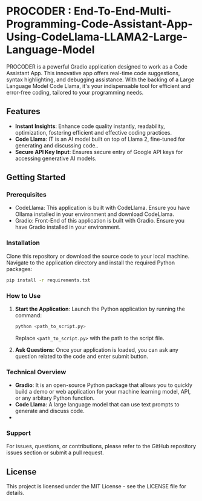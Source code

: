 # PROCODER : End-To-End-Multi-Programming-Code-Assistant-App-Using-CodeLlama-LLAMA2-Large-Language-Model

PROCODER is a powerful Gradio application designed to work as a Code Assistant App. This innovative app offers real-time code suggestions, syntax highlighting, and debugging assistance. With the backing of a Large Language Model Code Llama, it's your indispensable tool for efficient and error-free coding, tailored to your programming needs.

## Features

- **Instant Insights**: Enhance code quality instantly, readability, optimization, fostering efficient and effective coding practices.
- **Code Llama**: IT is an AI model built on top of Llama 2, fine-tuned for generating and discussing code..
- **Secure API Key Input**: Ensures secure entry of Google API keys for accessing generative AI models.

## Getting Started

### Prerequisites

- CodeLlama: This application is built with CodeLlama. Ensure you have Ollama installed in your environment and download CodeLlama.
- Gradio: Front-End of this application is built with Gradio. Ensure you have Gradio installed in your environment.

### Installation

Clone this repository or download the source code to your local machine. Navigate to the application directory and install the required Python packages:

```bash
pip install -r requirements.txt
```

### How to Use

1. **Start the Application**: Launch the Python application by running the command:
    ```bash
    python <path_to_script.py>
    ```
    Replace `<path_to_script.py>` with the path to the script file.

2. **Ask Questions**: Once your application is loaded, you can ask any question related to the code and enter submit button.

### Technical Overview

- **Gradio**: It is an open-source Python package that allows you to quickly build a demo or web application for your machine learning model, API, or any arbitary Python function.
- **Code Llama**: A large language model that can use text prompts to generate and discuss code.
- 

### Support
For issues, questions, or contributions, please refer to the GitHub repository issues section or submit a pull request.

## License

This project is licensed under the MIT License - see the LICENSE file for details.
